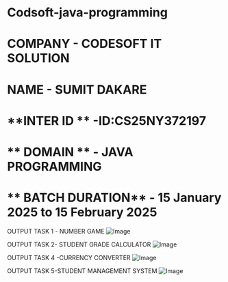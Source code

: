 # Codsoft-java-programming 

# **COMPANY** - CODESOFT IT SOLUTION

# **NAME** - SUMIT DAKARE

# **INTER ID ** -ID:CS25NY372197

# ** DOMAIN ** - JAVA PROGRAMMING

# ** BATCH DURATION** - 15 January 2025 to 15 February 2025


OUTPUT TASK 1 - NUMBER GAME 
![Image](https://github.com/user-attachments/assets/97dd8b7a-846d-4f1a-becf-64f15fb2c10b)

OUTPUT TASK 2- STUDENT GRADE CALCULATOR
![Image](https://github.com/user-attachments/assets/79c45147-006d-44df-978b-5adc105c8ac5)

OUTPUT TASK 4 -CURRENCY CONVERTER
![Image](https://github.com/user-attachments/assets/ce20f1ac-6817-44d0-8c19-2fa84630e4af)

OUTPUT TASK 5-STUDENT MANAGEMENT SYSTEM
![Image](https://github.com/user-attachments/assets/f66d84e1-2bf5-4688-a524-022043f6a7ae)
